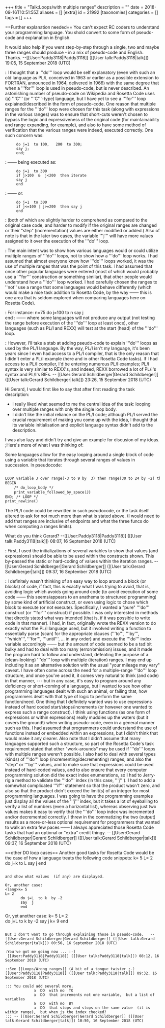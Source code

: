 +++
title = "Talk:Loops/with multiple ranges"
description = ""
date = 2018-09-16T10:51:55Z
aliases = []
[extra]
id = 21992
[taxonomies]
categories = []
tags = []
+++

==Further explanation needed==
You can't expect RC coders to understand your programming language. You shold convert to some form of pseudo-code and explanation in English. 

It would also help if you went step-by-step through a single, two and maybe three ranges should produce - in a mix of pseudo-code and English. Thanks. --[[User:Paddy3118|Paddy3118]] ([[User talk:Paddy3118|talk]]) 19:05, 15 September 2018 (UTC)

: I thought that a   '''do'''   loop would be self explanatory   (even with such an old language as PL/I, conceived in 1963 or earlier as a possible extension to FORTRAN, announced in 1964, delivered in 1966)   with the same degree that when a   '''for'''   loop is used in pseudo-code,   but is never described.   An astonishing number of pseudo-code on Wikipedia and Rosetta Code uses (a)   '''C'''   (or '''C'''-type)   language,   but I have yet to see a   '''for'''   loop explained/described in the form of pseudo-code.   One reason that multiple ranges for the   '''do'''   loop were chosen for this task (along with expressions in the various ranges) was to ensure that short-cuts weren't chosen to bypass the logic and expressiveness of the original code   (for maintainability and range expanding, for example),   and also to have some method of verification that the various ranges were indeed, executed correctly.   One such concern was:  

         do j=1  to 100,   200  to 300;
         say j;
         end;

: ─── being executed as:

         do j=1  to 300
         if j>100  &  j<200  then iterate
         say j
         end

: ─── or:

         do j=1  to 300
         if j<=100 | j>=200  then say j
         end

: (both of which are slightly harder to comprehend as compared to the original case code, and harder to modify if the original ranges are changed or their "step" (incrementation) values are either modified or added.)   Also of note is that in the later two cases, the variable   '''j'''   will have more values assigned to it over the execution of the   '''do'''   loop.
 
: The main intent was to show how various languages would or could utilize multiple ranges of   '''do'''   loops,   not to show how a   '''do'''   loop works.   I had assumed that almost everyone knew how   '''do'''   loops worked,   it was the use of multiple ranges that was the point of this task.     I had assumed that once other popular languages were entered (most of which would probably use a   '''for'''   construction or something similar),   that other people would understand how a   '''do'''   loop worked.   I had carefully chosen the ranges to   ''not''   use a range that some languages would behave differently   (which would make a nice task addition to Rosetta Code, by the way ─── this is one area that is seldom explored when comparing languages here on Rosetta Code). 

: For instance:
         n=75
              do j=100  to n
              say j   
              end
: ─── where some languages will not produce any output   (not testing the range before execution of the '''do''' loop at least once),   other languages (such as PL/I and REXX) will test at the start (head) of the   '''do'''   loop.

: However, I'll take a stab at adding pseudo-code to explain   '''do'''   loops as used by the PL/I language.   By the way, PL/I isn't my language, it's been years since I even had access to a PL/I compiler, that is the only reason that I didn't enter a PL/I example (here and in other Rosetta Code tasks).   If I had access to a PL/I compiler, I'd be entering numerous PL/I examples;   PL/I syntax is very similar to REXX's, and indeed, REXX borrowed a lot of PL/I's syntax and PL/I's BIFs.   -- [[User:Gerard Schildberger|Gerard Schildberger]] ([[User talk:Gerard Schildberger|talk]]) 23:26, 15 September 2018 (UTC)

Hi Gerard, I would first like to say that after first reading the task description:
* I really liked what seemed to me the central idea of the task: looping over multiple ranges with only the single loop body.
* I didn't like the initial reliance on the PL/I code; although PL/I served the crucial requirement of making you come up with the idea, I thought that its variable initialisation and explicit language syntax didn't add to the description.

I was also lazy and didn't try and give an example for discusion of my ideas. 
;Here's more of what I was thinking of:

Some languages allow for the easy looping around a single block of code using a variable that iterates through several ranges  of values in succession. In pseudocode:

```txt

LOOP variable J over range(-3 to 9 by  3) then range(30 to 24 by -2) then range(startfunc(x) to stopfunc(x) by stepfunc(x))
BEGIN
    /* do_loop_body */
    print_variable_followed_by_space(J)
END; /* LOOP */
print_newline()
```


The PL/I code could be rewritten in such pseudocode, or the task itself altered to ask for not much more than what is stated above. (I would need to add that ranges are inclusive of endpoints and what the three funcs do when computing a ranges limits).

What do you think Gerard? --[[User:Paddy3118|Paddy3118]] ([[User talk:Paddy3118|talk]]) 08:07, 16 September 2018 (UTC)


: First, I used the initializations of several variables to show that values (and expressions) should be able to be used within the constructs shown.   This by-passed the static or hard-coding of values within the iteration ranges.   -- [[User:Gerard Schildberger|Gerard Schildberger]] ([[User talk:Gerard Schildberger|talk]]) 09:37, 16 September 2018 (UTC)


: I definitely wasn't thinking of an easy way to loop around a block (or blocks) of code, if fact, this is exactly what I was trying to avoid, that is, avoiding logic which avoids going around code (to avoid execution of some code ─── this seems/appears to an anathema to structured programming)   by some kind of artificial construct,   or even using logic to chose which block to execute (or not execute).   Specifically, I wanted a "pure"   '''do'''   construct   (or   '''for'''   construct)   if possible.   I was only interested in methods that directly stated what was intended  (that is, if it was possible to write code in that manner).   I had, in fact, originally wrote the REXX version to do exactly what the PL/I language used, but it involved writing a function to essentially parse (scan) for the appropriate clauses   ('''to''', '''by''', '''which''', '''for''', '''until''', ...   in any order)   and execute the   '''do'''   index variable accordingly ─── but the amount of code seemed to be a tad bit bulky and had to deal with too many (error/omission) issues, and it made the program hard to follow and understand, defeating the purpose of a (clean-looking)   '''do'''   loop with multiple (iteration) ranges.   I may end up including it as an alternative solution with the usual "your mileage may vary" caveat.   I have often come across the need for a multiple-range   '''do'''   loop structure, and once you've used it, it comes very natural to think (and code) in that manner,   --- but in any case, it's easy to program around any deficiency or short-coming of a language, but I wanted to see how other programming languages dealt with such an animal, or failing that, how programmers dealt with that type of logic to perform the same function/need.   One thing that I definitely wanted was to use expressions instead of hard coded start/stops/increments   (or however one wanted to express such a range construct).   I think using functions   (as one form of expressions or within expressions)   really muddies up the waters   (but it covers the ground!)   when writing pseudo-code, even in a general manner such as this.   I had assumed that programmers could understand the use of functions instead or embedded within an expressions, but I didn't think that would make it any clearer.   Also note that I didn't assume that many languages supported such a structure, so part of the Rosetta Code's task requirement stated that other "work-arounds" may be used if   '''do'''   loops with multiple ranges weren't possible.   I also had to deal with several types (kinds) of   '''do'''   loop (incrementing/decrementing) ranges, and also the "step" or   '''by'''   values, and to make sure that expressions could be used instead of hard-coded values, and to also ensure that every computer programming solution did the exact index enumerations, so I had to Jerry-rig a method to validate the   '''do'''   index    (in this case,   '''j''').   I had to add a somewhat complicated   '''if'''   statement so that the product wasn't zero, and also so that the product didn't exceed the limit(s) of an integer for most programming languages.   I was going to have the programming examples just display all the values of the   '''j'''   index, but it takes a lot of eyeballing to verify a list of numbers   (even a horizontal list),   whereas observing just two values makes it easy to verify that the   '''do'''   loop index was incremented and/or decremented correctly.   I threw in the commatizing the two (output) results as a more-or-less optional requirement for programmers that wanted to walk an extra few paces ─── I always appreciated those Rosetta Code tasks that had an optional or "extra" credit thingy.   -- [[User:Gerard Schildberger|Gerard Schildberger]] ([[User talk:Gerard Schildberger|talk]]) 09:37, 16 September 2018 (UTC)

==other DO loop cases==
Another good tasks for Rosetta Code would be the case of how a language treats the following code snippets:
<lang>k= 5
L= 2    
       do j=k  to  L 
       say  j
       end
```

and show what values  (if any) are displayed.

Or, another case:
<lang>k= 5
L= 2    
       do j=L  to k  by -2 
       say  j
       end
```


Or, yet another case:
<lang>k= 5
L= 2    
       do j=L  to k  by -2 
       say  j
       k= 9
       end
```

But I don't want to go through explaining those in pseudo-code.   -- [[User:Gerard Schildberger|Gerard Schildberger]] ([[User talk:Gerard Schildberger|talk]]) 00:56, 16 September 2018 (UTC)

:You've got me going now ... :-)
 [[User:Paddy3118|Paddy3118]] ([[User talk:Paddy3118|talk]]) 08:12, 16 September 2018 (UTC)

::See [[Loops/Wrong ranges]] (A bit of a tongue twister ;-)
[[User:Paddy3118|Paddy3118]] ([[User talk:Paddy3118|talk]]) 09:32, 16 September 2018 (UTC)

::: You could add several more.  
             a  DO  with no  TO
             a  DO  that increments not one variable,  but a list of variables
             a  DO  with no  BY
             a  DO  that stops and stops on the same value  (it is within range),  but when is the index checked?      
::: -- [[User:Gerard Schildberger|Gerard Schildberger]] ([[User talk:Gerard Schildberger|talk]]) 10:50, 16 September 2018 (UTC)
